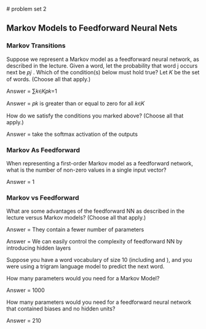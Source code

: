 # problem set 2

## Markov Models to Feedforward Neural Nets


### Markov Transitions

Suppose we represent a Markov model as a feedforward neural network, as described in the lecture. Given a word, let the probability that word j occurs next be  𝑝𝑗 . Which of the condition(s) below must hold true? Let  𝐾  be the set of words. (Choose all that apply.)


 Answer =  ∑𝑘∈𝐾𝑝𝑘=1

Answer = 𝑝𝑘  is greater than or equal to zero for all 𝑘∈𝐾 


How do we satisfy the conditions you marked above? (Choose all that apply.)


Answer = take the softmax activation of the outputs



### Markov As Feedforward

When representing a first-order Markov model as a feedforward network, what is the number of non-zero values in a single input vector?

Answer = 1



### Markov vs Feedforward


What are some advantages of the feedforward NN as described in the lecture versus Markov models? (Choose all that apply.)

Answer = They contain a fewer number of parameters

Answer = We can easily control the complexity of feedforward NN by introducing hidden layers

Suppose you have a word vocabulary of size 10 (including <beg> and <end>), and you were using a trigram language model to predict the next word.

How many parameters would you need for a Markov Model?

Answer = 1000


How many parameters would you need for a feedforward neural network that contained biases and no hidden units?

Answer = 210
